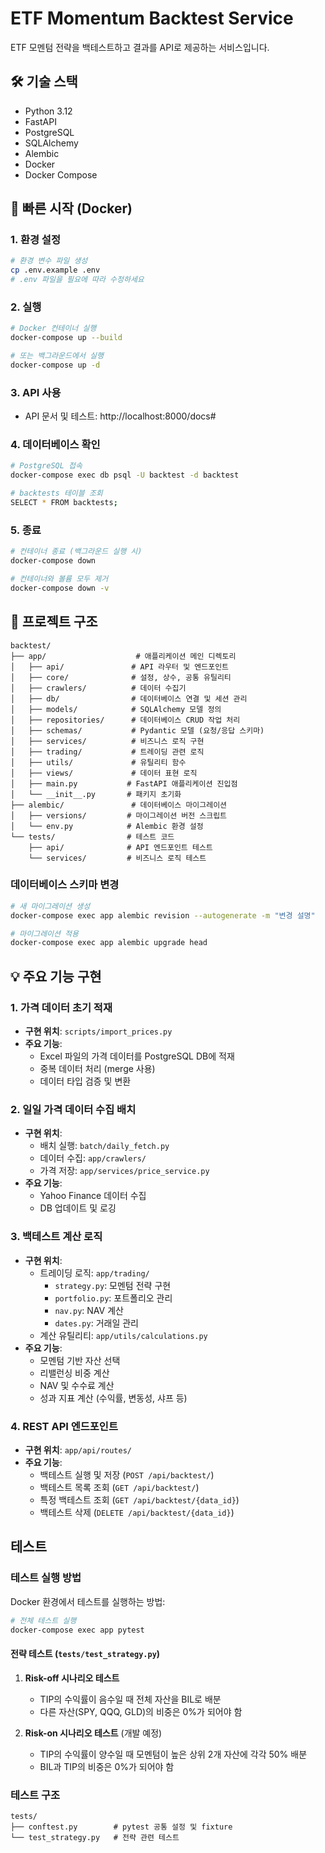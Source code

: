 # ETF Momentum Backtest Service

ETF 모멘텀 전략을 백테스트하고 결과를 API로 제공하는 서비스입니다.

## 🛠 기술 스택

- Python 3.12
- FastAPI
- PostgreSQL
- SQLAlchemy
- Alembic
- Docker
- Docker Compose

## 🚀 빠른 시작 (Docker)

### 1. 환경 설정

```bash
# 환경 변수 파일 생성
cp .env.example .env
# .env 파일을 필요에 따라 수정하세요
```

### 2. 실행

```bash
# Docker 컨테이너 실행
docker-compose up --build

# 또는 백그라운드에서 실행
docker-compose up -d
```

### 3. API 사용

- API 문서 및 테스트: http://localhost:8000/docs#

### 4. 데이터베이스 확인

```bash
# PostgreSQL 접속
docker-compose exec db psql -U backtest -d backtest

# backtests 테이블 조회
SELECT * FROM backtests;
```

### 5. 종료

```bash
# 컨테이너 종료 (백그라운드 실행 시)
docker-compose down

# 컨테이너와 볼륨 모두 제거
docker-compose down -v
```

## 📁 프로젝트 구조

```
backtest/
├── app/                    # 애플리케이션 메인 디렉토리
│   ├── api/               # API 라우터 및 엔드포인트
│   ├── core/              # 설정, 상수, 공통 유틸리티
│   ├── crawlers/          # 데이터 수집기
│   ├── db/                # 데이터베이스 연결 및 세션 관리
│   ├── models/            # SQLAlchemy 모델 정의
│   ├── repositories/      # 데이터베이스 CRUD 작업 처리
│   ├── schemas/           # Pydantic 모델 (요청/응답 스키마)
│   ├── services/          # 비즈니스 로직 구현
│   ├── trading/           # 트레이딩 관련 로직
│   ├── utils/             # 유틸리티 함수
│   ├── views/             # 데이터 표현 로직
│   ├── main.py           # FastAPI 애플리케이션 진입점
│   └── __init__.py       # 패키지 초기화
├── alembic/               # 데이터베이스 마이그레이션
│   ├── versions/         # 마이그레이션 버전 스크립트
│   └── env.py            # Alembic 환경 설정
└── tests/                # 테스트 코드
    ├── api/              # API 엔드포인트 테스트
    └── services/         # 비즈니스 로직 테스트
```

### 데이터베이스 스키마 변경

```bash
# 새 마이그레이션 생성
docker-compose exec app alembic revision --autogenerate -m "변경 설명"

# 마이그레이션 적용
docker-compose exec app alembic upgrade head
```

## 💡 주요 기능 구현

### 1. 가격 데이터 초기 적재

- **구현 위치**: `scripts/import_prices.py`
- **주요 기능**:
  - Excel 파일의 가격 데이터를 PostgreSQL DB에 적재
  - 중복 데이터 처리 (merge 사용)
  - 데이터 타입 검증 및 변환

### 2. 일일 가격 데이터 수집 배치

- **구현 위치**:
  - 배치 실행: `batch/daily_fetch.py`
  - 데이터 수집: `app/crawlers/`
  - 가격 저장: `app/services/price_service.py`
- **주요 기능**:
  - Yahoo Finance 데이터 수집
  - DB 업데이트 및 로깅

### 3. 백테스트 계산 로직

- **구현 위치**:
  - 트레이딩 로직: `app/trading/`
    - `strategy.py`: 모멘텀 전략 구현
    - `portfolio.py`: 포트폴리오 관리
    - `nav.py`: NAV 계산
    - `dates.py`: 거래일 관리
  - 계산 유틸리티: `app/utils/calculations.py`
- **주요 기능**:
  - 모멘텀 기반 자산 선택
  - 리밸런싱 비중 계산
  - NAV 및 수수료 계산
  - 성과 지표 계산 (수익률, 변동성, 샤프 등)

### 4. REST API 엔드포인트

- **구현 위치**: `app/api/routes/`
- **주요 기능**:
  - 백테스트 실행 및 저장 (`POST /api/backtest/`)
  - 백테스트 목록 조회 (`GET /api/backtest/`)
  - 특정 백테스트 조회 (`GET /api/backtest/{data_id}`)
  - 백테스트 삭제 (`DELETE /api/backtest/{data_id}`)

## 테스트

### 테스트 실행 방법

Docker 환경에서 테스트를 실행하는 방법:

```bash
# 전체 테스트 실행
docker-compose exec app pytest

```

#### 전략 테스트 (`tests/test_strategy.py`)

1. **Risk-off 시나리오 테스트**

   - TIP의 수익률이 음수일 때 전체 자산을 BIL로 배분
   - 다른 자산(SPY, QQQ, GLD)의 비중은 0%가 되어야 함

2. **Risk-on 시나리오 테스트** (개발 예정)
   - TIP의 수익률이 양수일 때 모멘텀이 높은 상위 2개 자산에 각각 50% 배분
   - BIL과 TIP의 비중은 0%가 되어야 함

### 테스트 구조

```
tests/
├── conftest.py        # pytest 공통 설정 및 fixture
└── test_strategy.py   # 전략 관련 테스트
```
